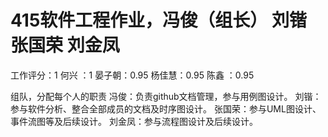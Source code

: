 # 415软件工程作业，冯俊（组长） 刘锴 张国荣 刘金凤
工作评分：1
何兴 ：1
晏子朝：0.95
杨佳慧：0.95
陈鑫 ：0.95

组队，分配每个人的职责
冯俊：负责github文档管理，参与用例图设计。
刘锴：参与软件分析、整合全部成员的文档及时序图设计。
张国荣：参与UML图设计、事件流图等及后续设计。
刘金凤：参与流程图设计及后续设计。
